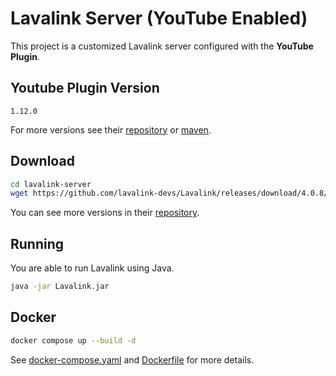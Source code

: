 # Lavalink Server (YouTube Enabled)
This project is a customized Lavalink server configured with the **YouTube Plugin**.

## Youtube Plugin Version
`1.12.0`

For more versions see their [repository](https://github.com/lavalink-devs/youtube-source/releases) or [maven](https://maven.lavalink.dev/).

## Download
```bash
cd lavalink-server
wget https://github.com/lavalink-devs/Lavalink/releases/download/4.0.8/Lavalink.jar
```
You can see more versions in their [repository](https://github.com/lavalink-devs/Lavalink/releases).

## Running
You are able to run Lavalink using Java.
```bash
java -jar Lavalink.jar
```

## Docker
```bash
docker compose up --build -d
```
See [docker-compose.yaml](docker-compose.yaml) and [Dockerfile](Dockerfile) for more details.
